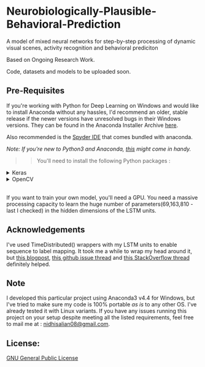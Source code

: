 # Neurobiologically-Plausible-Behavioral-Prediction
A model of mixed neural networks for step-by-step processing of dynamic visual scenes, activity recognition and behavioral prediciton

Based on Ongoing Research Work.

Code, datasets and models to be uploaded soon. 

## Pre-Requisites 

If you're working with Python for Deep Learning on Windows and would like to install Anaconda without any hassles, I'd recommend an older, stable release if the newer versions have unresolved bugs in their Windows versions. They can be found in the Anaconda Installer Archive [here](https://repo.continuum.io/archive/). 

Also recommended is the [Spyder IDE](https://anaconda.org/anaconda/spyder) that comes bundled with anaconda. 

_Note: If you're new to Python3 and Anaconda, [this](https://www.listendata.com/2017/05/python-data-science.html) might come in handy._
<br />

>>You'll need to install the following Python packages :
 <details>
 <summary>Keras</summary>
 This line should let you [install Keras]((https://anaconda.org/conda-forge/keras)) (I used v2.1.5): 
 
 `conda install -c conda-forge keras`
 </details>
 <details>
 <summary>OpenCV</summary>
 This line should let you [install OpenCV](https://anaconda.org/conda-forge/opencv) (I used v3.4.1): 
 
 `conda install -c conda-forge opencv`
 ( _Linux Users- a common issue with OpenCV - resolved [here](https://github.com/conda-forge/opencv-feedstock/issues/43)_)
 </details>
<br />

If you want to train your own model, you'll need a GPU. You need a massive processing capacity to learn the huge number of parameters(69,163,810 - last I checked) in the hidden dimensions of the LSTM units.

## Acknowledgements

I've used TimeDistributed() wrappers with my LSTM units to enable sequence to label mapping. It took me a while to wrap my head around it, but [this blogpost](https://machinelearningmastery.com/timedistributed-layer-for-long-short-term-memory-networks-in-python/), [this github issue thread](https://github.com/keras-team/keras/issues/1029) and [this StackOverflow thread](https://stackoverflow.com/questions/46859712/confused-about-how-to-implement-time-distributed-lstm-lstm) definitely helped.

## Note

I developed this particular project using Anaconda3 v4.4 for Windows, but I've tried to make sure my code is 100% portable _as is_ to any other OS. I've already tested it with Linux variants. If you have any issues running this project on your setup despite meeting all the listed requirements, feel free to mail me at : <nidhisalian08@gmail.com>.

## License:

[GNU General Public License](./LICENSE)
